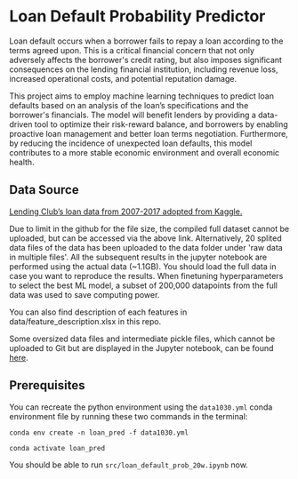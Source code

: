 # Loan Default Probability Predictor

Loan default occurs when a borrower fails to repay a loan according to the terms agreed upon. This is a critical financial concern that not only adversely affects the borrower's credit rating, but also imposes significant consequences on the lending financial institution, including revenue loss, increased operational costs, and potential reputation damage. 

This project aims to employ machine learning techniques to predict loan defaults based on an analysis of the loan’s specifications and the borrower's financials. The model will benefit lenders by providing a data-driven tool to optimize their risk-reward balance, and borrowers by enabling proactive loan management and better loan terms negotiation. Furthermore, by reducing the incidence of unexpected loan defaults, this model contributes to a more stable economic environment and overall economic health.

## Data Source

[Lending Club’s loan data from 2007-2017 adopted from Kaggle.](https://www.kaggle.com/mlfinancebook/lending-club-loans-data) 

Due to limit in the github for the file size, the compiled full dataset cannot be uploaded, but can be accessed via the above link. Alternatively, 20 splited data files of the data has been uploaded to the data folder under 'raw data in multiple files'. All the subsequent results in the jupyter notebook are performed using the actual data (~1.1GB). You should load the full data in case you want to reproduce the results. When finetuning hyperparameters to select the best ML model, a subset of 200,000 datapoints from the full data was used to save computing power.

You can also find description of each features in data/feature_description.xlsx in this repo.

Some oversized data files and intermediate pickle files, which cannot be uploaded to Git but are displayed in the Jupyter notebook, can be found [here](https://drive.google.com/drive/folders/1FngPTxSwXr94BdEPl0Mf_S_X9xuLAhHF?usp=sharing).

## Prerequisites
You can recreate the python environment using the `data1030.yml` conda environment file by running these two commands in the terminal:

`conda env create -n loan_pred -f data1030.yml`

`conda activate loan_pred`

You should be able to run `src/loan_default_prob_20w.ipynb` now.
